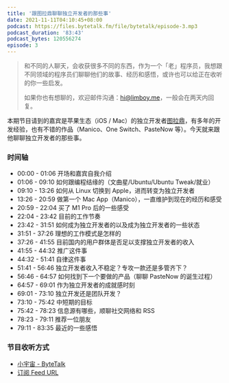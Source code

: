 ```yaml
---
title: '跟图拉鼎聊聊独立开发者的那些事'
date: 2021-11-11T04:10:45+08:00
podcast: https://files.bytetalk.fm/file/bytetalk/episode-3.mp3
podcast_duration: '83:43'
podcast_bytes: 120556274
episode: 3
---
```


> 和不同的人聊天，会收获很多不同的东西，作为一个「老」程序员，我想跟不同领域的程序员们聊聊他们的故事、经历和感悟，或许也可以给正在收听的你一些启发。
>
> 如果你也有想聊的，欢迎邮件沟通：hi@limboy.me，一般会在两天内回复。

本期节目请到的嘉宾是苹果生态（iOS / Mac）的独立开发者[图拉鼎](https://imtx.me)，有多年的开发经验，也有不错的作品（Manico、One Switch、PasteNow 等）。今天就来跟他聊聊独立开发者的那些事。

<!--more-->

### 时间轴

- 00:00 - 01:06 开场和嘉宾自我介绍
- 01:06 - 09:10 如何跟编程结缘的（文曲星/Ubuntu/Ubuntu Tweak/就业）
- 09:10 - 13:26 如何从 Linux 切换到 Apple，进而转变为独立开发者
- 13:26 - 20:59 做第一个 Mac App（Manico），一直维护到现在的经历和感受
- 20:59 - 22:04 买了 M1 Pro 后的一些感受
- 22:04 - 23:42 目前的工作节奏
- 23:42 - 31:51 如何成为独立开发者的以及成为独立开发者的一些状态
- 31:51 - 37:26 理想的工作模式是怎样的
- 37:26 - 41:55 目前国内的用户群体是否足以支撑独立开发者的收入
- 41:55 - 44:32 推广这件事
- 44:32 - 51:41 自律这件事
- 51:41 - 56:46 独立开发者收入不稳定？专攻一款还是多管齐下？
- 56:46 - 64:57 如何找到下一个要做的产品（聊聊 PasteNow 的诞生过程）
- 64:57 - 69:01 作为独立开发者的成就感时刻
- 69:01 - 73:10 独立开发还是团队开发？
- 73:10 - 75:42 中短期的目标
- 75:42 - 78:23 信息源有哪些，顺聊社交网络和 RSS
- 78:23 - 79:11 推荐一位朋友
- 79:11 - 83:35 最近的一些感悟

### 节目收听方式

- [小宇宙 - ByteTalk](https://www.xiaoyuzhoufm.com/podcast/6177bab6b69226ed16a3ed41)
- [订阅 Feed URL](https://bytetalk.fm/index.xml)

